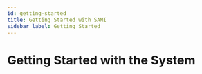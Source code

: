 ```yaml
---
id: getting-started
title: Getting Started with SAMI
sidebar_label: Getting Started
---
```

# Getting Started with the System